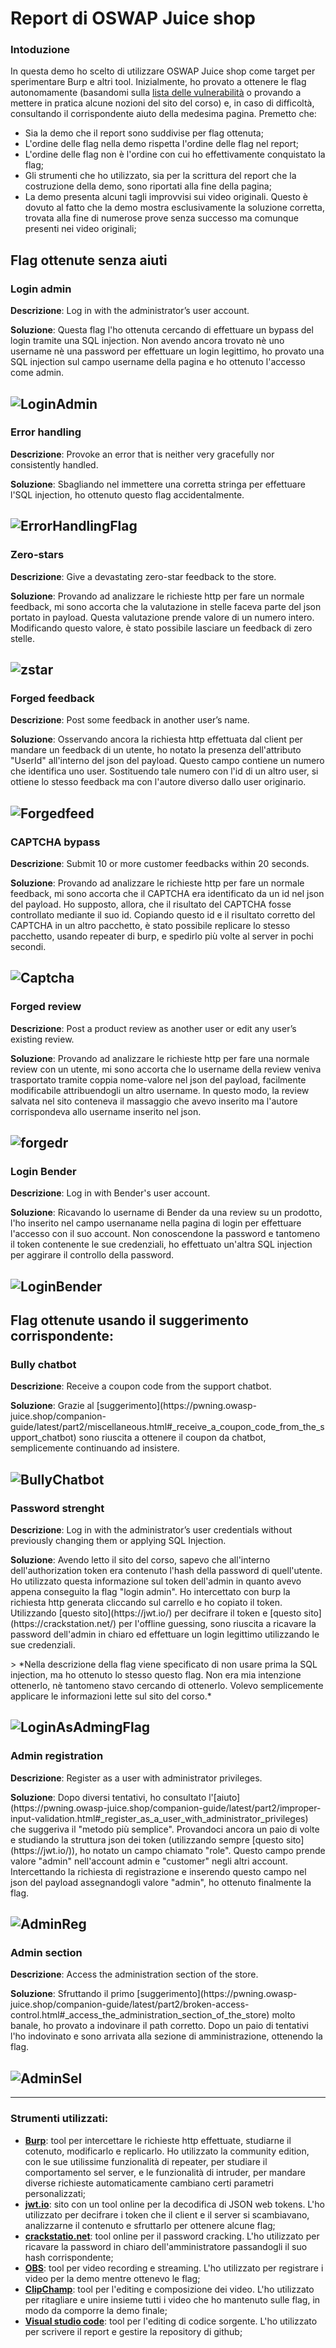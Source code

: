 # Report di OSWAP Juice shop

### Intoduzione
In questa demo ho scelto di utilizzare OSWAP Juice shop come target per sperimentare Burp e altri tool. Inizialmente, ho provato a ottenere le flag autonomamente (basandomi sulla [lista delle vulnerabilità](https://pwning.owasp-juice.shop/companion-guide/latest/part2/README.html) o provando a mettere in pratica alcune nozioni del sito del corso) e, in caso di difficoltà, consultando il corrispondente aiuto della medesima pagina. Premetto che:
* Sia la demo che il report sono suddivise per flag ottenuta; 
* L'ordine delle flag nella demo rispetta l'ordine delle flag nel report;
* L'ordine delle flag non è l'ordine con cui ho effettivamente conquistato la flag;
* Gli strumenti che ho utilizzato, sia per la scrittura del report che la costruzione della demo, sono riportati alla fine della pagina;
* La demo presenta alcuni tagli improvvisi sui video originali. Questo è dovuto al fatto che la demo mostra esclusivamente la soluzione corretta, trovata alla fine di numerose prove senza successo ma comunque presenti nei video originali;
  
  
## Flag ottenute senza aiuti  

### Login admin  
<p><b>Descrizione</b>: Log in with the administrator’s user account.<br></p>    
<p><b>Soluzione</b>: Questa flag l'ho ottenuta cercando di effettuare un bypass del login tramite una SQL injection. Non avendo ancora trovato nè uno username nè una password per effettuare un login legittimo, ho provato una SQL injection sul campo username della pagina e ho ottenuto l'accesso come admin.<br></p>    
  
![LoginAdmin](immaginiCy/LoginAsAdminFlag.png)
---

### Error handling  
<p><b>Descrizione</b>: Provoke an error that is neither very gracefully nor consistently handled.<br></p>     
<p><b>Soluzione</b>: Sbagliando nel immettere una corretta stringa per effettuare l'SQL injection, ho ottenuto questo flag accidentalmente.<br></p>    
  
![ErrorHandlingFlag](immaginiCy/ErrorHandlingFlag.png)
---

 ### Zero-stars 
<p><b>Descrizione</b>: Give a devastating zero-star feedback to the store.<br></p>    
<p><b>Soluzione</b>: Provando ad analizzare le richieste http per fare un normale feedback, mi sono accorta che la valutazione in stelle faceva parte del json portato in payload. Questa valutazione prende valore di un numero intero. Modificando questo valore, è stato possibile lasciare un feedback di zero stelle.<br></p>    
  
![zstar](immaginiCy/ZeroStarsFlag.png)
---
  
 ### Forged feedback
<p><b>Descrizione</b>: Post some feedback in another user’s name.<br></p>    
<p><b>Soluzione</b>: Osservando ancora la richiesta http effettuata dal client per mandare un feedback di un utente, ho notato la presenza dell'attributo "UserId" all'interno del json del payload. Questo campo contiene un numero che identifica uno user. Sostituendo tale numero con l'id di un altro user, si ottiene lo stesso feedback ma con l'autore diverso dallo user originario.<br></p>    
  
![Forgedfeed](immaginiCy/ForgedFeedbackFlag.png)
---

 ### CAPTCHA bypass
<p><b>Descrizione</b>: Submit 10 or more customer feedbacks within 20 seconds.<br></p>    
<p><b>Soluzione</b>: Provando ad analizzare le richieste http per fare un normale feedback, mi sono accorta che il CAPTCHA era identificato da un id nel json del payload. Ho supposto, allora, che il risultato del CAPTCHA fosse controllato mediante il suo id. Copiando questo id e il risultato corretto del CAPTCHA in un altro pacchetto, è stato possibile replicare lo stesso pacchetto, usando repeater di burp, e spedirlo più volte al server in pochi secondi.<br></p>    
  
![Captcha](immaginiCy/CaptchaBypassFlag.png)
---

 ### Forged review
<p><b>Descrizione</b>: Post a product review as another user or edit any user’s existing review.<br></p>  
<p><b>Soluzione</b>: Provando ad analizzare le richieste http per fare una normale review con un utente, mi sono accorta che lo username della review veniva trasportato tramite coppia nome-valore nel json del payload, facilmente modificabile attribuendogli un altro username. In questo modo, la review salvata nel sito conteneva il massaggio che avevo inserito ma l'autore corrispondeva allo username inserito nel json.<br></p>   
   
![forgedr](immaginiCy/ForgedReviewFlag.png)
---

 ### Login Bender
<p><b>Descrizione</b>: Log in with Bender's user account.<br></p>    
<p><b>Soluzione</b>: Ricavando lo username di Bender da una review su un prodotto, l'ho inserito nel campo usernaname nella pagina di login per effettuare l'accesso con il suo account. Non conoscendone la password e tantomeno il token contenente le sue credenziali, ho effettuato un'altra SQL injection per aggirare il controllo della password.<br></p>    
  
![LoginBender](immaginiCy/LoginBenderFlag.png)
---
  
    
## Flag ottenute usando il suggerimento corrispondente:

 ### Bully chatbot
<p><b>Descrizione</b>: Receive a coupon code from the support chatbot.<br></p>    
<p><b>Soluzione</b>: Grazie al [suggerimento](https://pwning.owasp-juice.shop/companion-guide/latest/part2/miscellaneous.html#_receive_a_coupon_code_from_the_support_chatbot) sono riuscita a ottenere il coupon da chatbot, semplicemente continuando ad insistere.<br></p>    
  
![BullyChatbot](immaginiCy/BullyChatbotFlag.png)
---

 ### Password strenght
<p><b>Descrizione</b>: Log in with the administrator’s user credentials without previously changing them or applying SQL Injection.<br></p>    
<p><b>Soluzione</b>: Avendo letto il sito del corso, sapevo che all'interno dell'authorization token era contenuto l'hash della password di quell'utente. Ho utilizzato questa informazione sul token dell'admin in quanto avevo appena conseguito la flag "login admin". Ho intercettato con burp la richiesta http generata cliccando sul carrello e ho copiato il token. Utilizzando [questo sito](https://jwt.io/) per decifrare il token e [questo sito](https://crackstation.net/) per l'offline guessing, sono riuscita a ricavare la password dell'admin in chiaro ed effettuare un login legittimo utilizzando le sue credenziali.<br></p>    
> *Nella descrizione della flag viene specificato di non usare prima la SQL injection, ma ho ottenuto lo stesso questo flag. Non era mia intenzione ottenerlo, nè tantomeno stavo cercando di ottenerlo. Volevo semplicemente applicare le informazioni lette sul sito del corso.*  
  
![LoginAsAdmingFlag](immaginiCy/LoginAsAdminFlag.png)
---

### Admin registration
<p><b>Descrizione</b>: Register as a user with administrator privileges.<br></p>    
<p><b>Soluzione</b>: Dopo diversi tentativi, ho consultato l'[aiuto](https://pwning.owasp-juice.shop/companion-guide/latest/part2/improper-input-validation.html#_register_as_a_user_with_administrator_privileges) che suggeriva il "metodo più semplice". Provandoci ancora un paio di volte e studiando la struttura json dei token (utilizzando sempre [questo sito](https://jwt.io/)), ho notato un campo chiamato "role". Questo campo prende valore "admin" nell'account admin e "customer" negli altri account. Intercettando la richiesta di registrazione e inserendo questo campo nel json del payload assegnandogli valore "admin", ho ottenuto finalmente la flag.<br></p>    
  
![AdminReg](immaginiCy/AdminRegistrationFlag.png)
---

### Admin section
<p><b>Descrizione</b>: Access the administration section of the store.<br></p>    
<p><b>Soluzione</b>: Sfruttando il primo [suggerimento](https://pwning.owasp-juice.shop/companion-guide/latest/part2/broken-access-control.html#_access_the_administration_section_of_the_store) molto banale, ho provato a indovinare il path corretto. Dopo un paio di tentativi l'ho indovinato e sono arrivata alla sezione di amministrazione, ottenendo la flag.<br></p>    
  
![AdminSel](immaginiCy/AdminSectionFlag.png)
---
---

### Strumenti utilizzati:
* **[Burp](https://portswigger.net/burp)**: tool per intercettare le richieste http effettuate, studiarne il cotenuto, modificarlo e replicarlo. Ho utilizzato la community edition, con le sue utilissime funzionalità di repeater, per studiare il comportamento sel server, e le funzionalità di intruder, per mandare diverse richieste automaticamente cambiano certi parametri personalizzati;
* **[jwt.io](https://jwt.io/)**: sito con un tool online per la decodifica di JSON web tokens. L'ho utilizzato per decifrare i token che il client e il server si scambiavano, analizzarne il contenuto e sfruttarlo per ottenere alcune flag;
* **[crackstatio.net](https://crackstation.net/)**: tool online per il password cracking. L'ho utilizzato per ricavare la password in chiaro dell'amministratore passandogli il suo hash corrispondente;
* **[OBS](https://obsproject.com/)**: tool per video recording e streaming. L'ho utilizzato per registrare i video per la demo mentre ottenevo le flag;
* **[ClipChamp](https://clipchamp.com/en/)**: tool per l'editing e composizione dei video. L'ho utilizzato per ritagliare e unire insieme tutti i video che ho mantenuto sulle flag, in modo da comporre la demo finale;
* **[Visual studio code](https://code.visualstudio.com/)**: tool per l'editing di codice sorgente. L'ho utilizzato per scrivere il report e gestire la repository di github;


